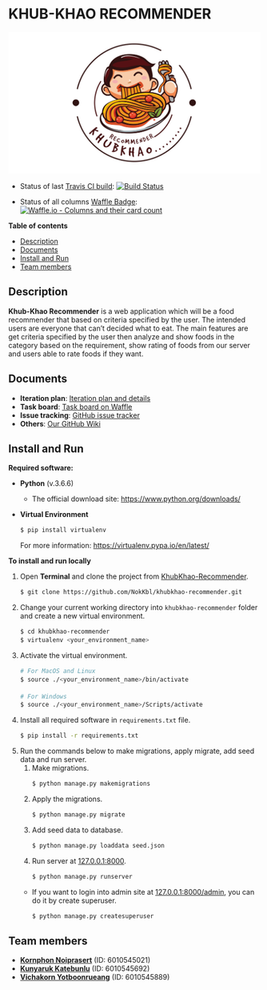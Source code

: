 # KHUB-KHAO RECOMMENDER

![bg](khubkhaoapp/static/khubkhaoapp/images/bg.png)

- Status of last [Travis CI build](https://travis-ci.org/NokKbl/khubkhao-recommender): [![Build Status](https://travis-ci.org/NokKbl/khubkhao-recommender.svg?branch=master)](https://travis-ci.org/NokKbl/khubkhao-recommender)

- Status of all columns [Waffle Badge](https://waffle.io/NokKbl/khubkhao-recommender): [![Waffle.io - Columns and their card count](https://badge.waffle.io/NokKbl/khubkhao-recommender.svg?columns=all)](https://waffle.io/NokKbl/khubkhao-recommender)

**Table of contents**
- [Description](#description)
- [Documents](#documents)
- [Install and Run](#install-and-run)
- [Team members](#team-members)


## Description
**Khub-Khao Recommender** is a web application which will be a food recommender that based on criteria specified by the user. The intended users are everyone that can’t decided what to eat. The main features are get criteria specified by the user then analyze and show foods in the category based on the requirement, show rating of foods from our server and users able to rate foods if they want.


## Documents
- **Iteration plan**: [Iteration plan and details](https://github.com/NokKbl/khubkhao-recommender/wiki/Iteration-plan-and-details)
- **Task board**: [Task board on Waffle](https://waffle.io/NokKbl/khubkhao-recommender)
- **Issue tracking**: [GitHub issue tracker](https://github.com/NokKbl/khubkhao-recommender/issues)
- **Others**: [Our GitHub Wiki](https://github.com/NokKbl/khubkhao-recommender/wiki)


## Install and Run
**Required software:**
- **Python** (v.3.6.6)
    * The official download site: https://www.python.org/downloads/

- **Virtual Environment**
    ```bash
    $ pip install virtualenv
    ```
    For more information: https://virtualenv.pypa.io/en/latest/


**To install and run locally**
1. Open **Terminal** and clone the project from [KhubKhao-Recommender](https://github.com/NokKbl/khubkhao-recommender.git).
    ```bash
    $ git clone https://github.com/NokKbl/khubkhao-recommender.git
    ```
2. Change your current working directory into `khubkhao-recommender` folder and create a new virtual environment.
    ```bash
    $ cd khubkhao-recommender
    $ virtualenv <your_environment_name>
    ```
3. Activate the virtual environment.
    ```bash
    # For MacOS and Linux
    $ source ./<your_environment_name>/bin/activate

    # For Windows
    $ source ./<your_environment_name>/Scripts/activate
    ```
4. Install all required software in `requirements.txt` file.
    ```bash
    $ pip install -r requirements.txt
    ```
5. Run the commands below to make migrations, apply migrate, add seed data and run server.
    1. Make migrations.
        ```bash
        $ python manage.py makemigrations
        ```
    2. Apply the migrations.
        ```bash
        $ python manage.py migrate
        ```
    3. Add seed data to database.
        ```bash
        $ python manage.py loaddata seed.json
        ```
    4. Run server at [127.0.0.1:8000](http://q1127.0.0.1:8000).
        ```bash
        $ python manage.py runserver
        ```
    * If you want to login into admin site at [127.0.0.1:8000/admin](http://127.0.0.1:8000/admin), you can do it by create superuser.
        ```bash
        $ python manage.py createsuperuser
        ```


## Team members
- [**Kornphon Noiprasert**](https://github.com/Driveiei) (ID: 6010545021)
- [**Kunyaruk Katebunlu**](https://github.com/NokKbl) (ID: 6010545692)
- [**Vichakorn Yotboonrueang**](https://github.com/Newaz2542) (ID: 6010545889)
